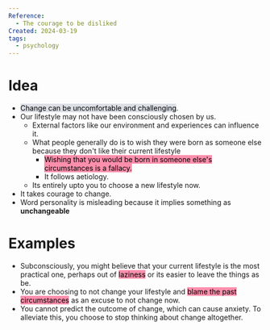 ```yaml
---
Reference:
  - The courage to be disliked
Created: 2024-03-19
tags:
  - psychology
---
```

# Idea

* <mark style="background: #CACFD9A6;">Change can be uncomfortable and challenging</mark>.
* Our lifestyle may not have been consciously chosen by us. 
	* External factors like our environment and experiences can influence it.
	* What people generally do is to wish they were born as someone else because they don't like their current lifestyle
		* <mark style="background: #FF5582A6;">Wishing that you would be born in someone else's circumstances is a fallacy.</mark>
		* It follows aetiology.
	* Its entirely upto you to choose a new lifestyle now. 
* It takes courage to change.
* Word personality is misleading because it implies something as **unchangeable**

# Examples

* Subconsciously, you might believe that your current lifestyle is the most practical one, perhaps out of <mark style="background: #FF5582A6;">laziness</mark> or its easier to leave the things as be. 
* You are choosing to not change your lifestyle and <mark style="background: #FF5582A6;">blame the past circumstances</mark> as an excuse to not change now. 
* You cannot predict the outcome of change, which can cause anxiety. To alleviate this, you choose to stop thinking about change altogether.



